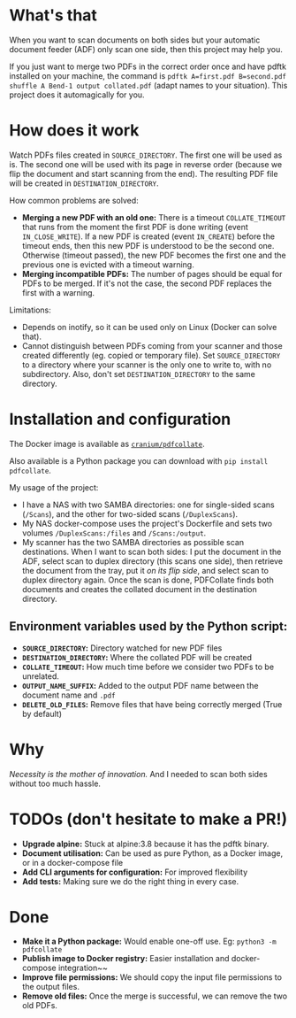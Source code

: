 # What's that

When you want to scan documents on both sides but your automatic document feeder (ADF) only scan one side, then this project may help you.

If you just want to merge two PDFs in the correct order once and have pdftk installed on your machine, the command is `pdftk A=first.pdf B=second.pdf shuffle A Bend-1 output collated.pdf` (adapt names to your situation). This project does it automagically for you.


# How does it work

Watch PDFs files created in `SOURCE_DIRECTORY`. The first one will be used as is. The second one will be used with its page in reverse order (because we flip the document and start scanning from the end). The resulting PDF file will be created in `DESTINATION_DIRECTORY`.

How common problems are solved:

-   **Merging a new PDF with an old one:** There is a timeout `COLLATE_TIMEOUT` that runs from the moment the first PDF is done writing (event `IN_CLOSE_WRITE`). If a new PDF is created (event `IN_CREATE`) before the timeout ends, then this new PDF is understood to be the second one. Otherwise (timeout passed), the new PDF becomes the first one and the previous one is evicted with a timeout warning.
-   **Merging incompatible PDFs:** The number of pages should be equal for PDFs to be merged. If it's not the case, the second PDF replaces the first with a warning.

Limitations:

-   Depends on inotify, so it can be used only on Linux (Docker can solve that).
-   Cannot distinguish between PDFs coming from your scanner and those created differently (eg. copied or temporary file). Set `SOURCE_DIRECTORY` to a directory where your scanner is the only one to write to, with no subdirectory. Also, don't set `DESTINATION_DIRECTORY` to the same directory.


# Installation and configuration

The Docker image is available as [`cranium/pdfcollate`](https://hub.docker.com/r/cranium/pdfcollate).

Also available is a Python package you can download with `pip install pdfcollate`.

My usage of the project:

-   I have a NAS with two SAMBA directories: one for single-sided scans (`/Scans`), and the other for two-sided scans (`/DuplexScans`).
-   My NAS docker-compose uses the project's Dockerfile and sets two volumes `/DuplexScans:/files` and `/Scans:/output`.
-   My scanner has the two SAMBA directories as possible scan destinations. When I want to scan both sides: I put the document in the ADF, select scan to duplex directory (this scans one side), then retrieve the document from the tray, put it *on its flip side*, and select scan to duplex directory again. Once the scan is done, PDFCollate finds both documents and creates the collated document in the destination directory.


## Environment variables used by the Python script:

-   **`SOURCE_DIRECTORY`:** Directory watched for new PDF files
-   **`DESTINATION_DIRECTORY`:** Where the collated PDF will be created
-   **`COLLATE_TIMEOUT`:** How much time before we consider two PDFs to be unrelated.
-   **`OUTPUT_NAME_SUFFIX`:** Added to the output PDF name between the document name and `.pdf`
-   **`DELETE_OLD_FILES`:** Remove files that have being correctly merged (True by default)


# Why

*Necessity is the mother of innovation.* And I needed to scan both sides without too much hassle.


# TODOs (don't hesitate to make a PR!)

-   **Upgrade alpine:** Stuck at alpine:3.8 because it has the pdftk binary.
-   **Document utilisation:** Can be used as pure Python, as a Docker image, or in a docker-compose file
-   **Add CLI arguments for configuration:** For improved flexibility
-   **Add tests:** Making sure we do the right thing in every case.

# Done
-   **Make it a Python package:** Would enable one-off use. Eg: `python3 -m pdfcollate`
-   **Publish image to Docker registry:** Easier installation and docker-compose integration~~
-   **Improve file permissions:** We should copy the input file permissions to the output files.
-   **Remove old files:** Once the merge is successful, we can remove the two old PDFs.

